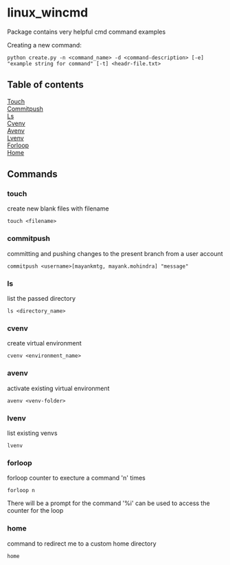 # linux_wincmd

Package contains very helpful cmd command examples

Creating a new command:

```
python create.py -n <command_name> -d <command-description> [-e] "example string for command" [-t] <headr-file.txt>
```

## Table of contents
[Touch](#touch)<br>
[Commitpush](#commitpush)<br>
[Ls](#ls)<br>
[Cvenv](#cvenv)<br>
[Avenv](#avenv)<br>
[Lvenv](#lvenv)<br>
[Forloop](#forloop)<br>
[Home](#home)<br>


## Commands
### touch
create new blank files with filename
```
touch <filename>
```


### commitpush
committing and pushing changes to the present branch from a user account
```
commitpush <username>[mayankmtg, mayank.mohindra] "message"
```


### ls
list the passed directory
```
ls <directory_name>
```


### cvenv
create virtual environment
```
cvenv <environment_name>
```


### avenv
activate existing virtual environment
```
avenv <venv-folder>
```


### lvenv
list existing venvs
```
lvenv
```


### forloop
forloop counter to execture a command 'n' times
```
forloop n
```
There will be a prompt for the command
'%i' can be used to access the counter for the loop


### home
command to redirect me to a custom home directory
```
home
```


